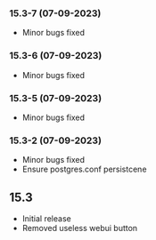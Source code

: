 ### 15.3-7 (07-09-2023)
- Minor bugs fixed
### 15.3-6 (07-09-2023)
- Minor bugs fixed
### 15.3-5 (07-09-2023)
- Minor bugs fixed
### 15.3-2 (07-09-2023)
- Minor bugs fixed
- Ensure postgres.conf persistcene

## 15.3
- Initial release
- Removed useless webui button

